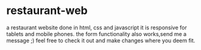 # restaurant-web
a restaurant website done in html, css and javascript
it is responsive for tablets and mobile phones.
the form functionality also works,send me a message ;)
feel free to check it out and make changes where you deem fit.
